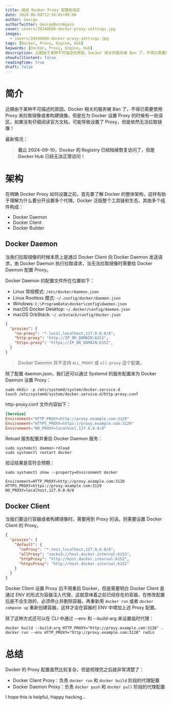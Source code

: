 ```yaml
---
title: 细说 Docker Proxy 配置和误区
date: 2024-06-08T12:58:01+08:00
author: George
authorTwitter: GeorgeBornAgain
cover: covers/20240608-docker-proxy-settings.jpg
images:
  - covers/20240608-docker-proxy-settings.jpg
tags: [Docker, Proxy, Engine, Hub]
keywords: [Docker, Proxy, Engine, Hub]
description: 近期由于某种不可描述的原因，Docker 相关的服务被 Ban 了，不得已需要使用 Proxy 来拉取镜像或者构建镜像......
showFullContent: false
readingTime: true
draft: false
---
```


# 简介

近期由于某种不可描述的原因，Docker 相关的服务被 Ban 了，不得已需要使用 Proxy 来拉取镜像或者构建镜像。但是在为 Docker 设置 Proxy 的时候有一些误区，如果没有仔细阅读官方文档，可能导致设置了 Proxy，但是依然无法拉取镜像！

最新情况：

> **截止 2024-09-10，Docker 的 Registry 已经陆续恢复访问了，但是 Docker Hub 已经无法正常访问！**

# 架构

在明确 Docker Proxy 如何设置之前，首先要了解 Docker 的整体架构，这样有助于理解为什么要分开设置多个代理。Docker 泛指整个工具链和生态，其由多个组件构成：

* Docker Daemon
* Docker Client
* Docker Builder

## Docker Daemon

当我们拉取镜像的时候本质上是通过 Docker Client 向 Docker Daemon 发送请求，由 Docker Daemon 执行拉取请求，当无法拉取镜像时需要给 Docker Daemon 配置 Proxy。

Docker Daemon 的配置文件所在位置如下：

* Linux 常规模式: `/etc/docker/daemon.json`
* Linux Rootless 模式: `~/.config/docker/daemon.json`
* Windows: `C:\ProgramData\docker\config\daemon.json`
* macOS Docker Desktop: `~/.docker/config/daemon.json`
* macOS OrbStack: `~/.orbstack/config/docker.json`

```json
{
  "proxies": {
    "no-proxy": "*.local,localhost,127.0.0.0/8",
    "http-proxy": "http://IP_OR_DOMAIN:6152",
    "https-proxy": "https://IP_OR_DOMAIN:6152",
  }
}
```

> Docker Daemon 并不支持 `ALL_PROXY` 或 `all-proxy` 这个配置。

除了配置 daemon.json，我们还可以通过 Systemd 的服务配置来为 Docker Daemon 设置 Proxy：

```shell
sudo mkdir -p /etc/systemd/system/docker.service.d
touch /etc/systemd/system/docker.service.d/http-proxy.conf
```

http-proxy.conf 文件内容如下：

```conf
[Service]
Environment="HTTP_PROXY=http://proxy.example.com:3128"
Environment="HTTPS_PROXY=https://proxy.example.com:3129"
Environment="NO_PROXY=localhost,127.0.0.0/8"
```

Reload 服务配置并重启 Docker Daemon 服务：

```shell
sudo systemctl daemon-reload
sudo systemctl restart docker
```

验证结果是否符合预期：

```shell
sudo systemctl show --property=Environment docker

Environment=HTTP_PROXY=http://proxy.example.com:3128 HTTPS_PROXY=https://proxy.example.com:3129 NO_PROXY=localhost,127.0.0.0/8
```

## Docker Client

当我们要运行容器或者构建镜像时，需要用到 Proxy 的话，则需要设置 Docker Client 的 Proxy。

```json
{
  "proxies": {
    "default": {
      "noProxy": "*.test,localhost,127.0.0.0/8",
      "allProxy": "socks5://host.docker.internal:6153",
      "httpProxy": "http://host.docker.internal:6152",
      "httpsProxy": "http://host.docker.internal:6152"
    }
  }
}
```

Docker Client 设置 Proxy 后不用重启 Docker，但是需要明白 Docker Client 是通过 ENV 的形式为容器注入代理，这就意味着之前已经存在的容器，在修改配置后是不会生效的，必须停止并删除容器，再重新用 `docker run` 或者 `docker compose up` 重新创建容器，这样才会在容器的 ENV 中增加上述 Proxy 配置。

除了这种方式还可以在 CLI 中通过 --env 和 --build-arg 来设置临时代理：

```shell
docker build --build-arg HTTP_PROXY="http://proxy.example.com:3128" .
docker run --env HTTP_PROXY="http://proxy.example.com:3128" redis
```

# 总结

Docker 的 Proxy 配置虽然比较复杂，但是梳理完之后就非常清楚了：

* Docker Client Proxy：负责 `docker run` 和 `docker build` 阶段的代理配置
* Docker Daemon Proxy：负责 `docker push` 和 `docker pull` 阶段的代理配置

I hope this is helpful, Happy hacking...